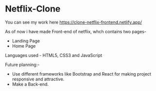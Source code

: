 # Netflix-Clone
You can see my work here 
https://clone-netflix-frontend.netlify.app/

As of now i have made Front-end of netflix, whch contains two pages- 
* Landing Page
* Home Page

Languages used - HTML5, CSS3 and JavaScript

Future planning:- 
* Use different frameworks like Bootstrap and React for making project responsive and attractive.
* Make a Back-end.
